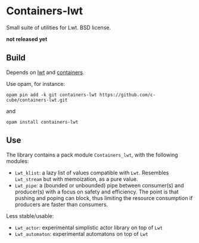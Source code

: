 # Containers-lwt

Small suite of utilities for Lwt. BSD license.

**not released yet**

## Build

Depends on [lwt](https://github.com/ocsigen/lwt/) and
[containers](https://github.com/c-cube/ocaml-containers).

Use opam, for instance:

    opam pin add -k git containers-lwt https://github.com/c-cube/containers-lwt.git

and

    opam install containers-lwt

## Use

The library contains a pack module `Containers_lwt`, with the following modules:

- `Lwt_klist`: a lazy list of values compatible with `Lwt`. Resembles `Lwt_stream`
   but with memoization, as a pure value.
- `Lwt_pipe`: a (bounded or unbounded) pipe between consumer(s) and producer(s)
   with a focus on safety and efficiency. The point is that pushing
   and poping can block, thus limiting the resource consumption
   if producers are faster than consumers.

Less stable/usable:

- `Lwt_actor`: experimental simplistic actor library on top of `Lwt`
- `Lwt_automaton`: experimental automatons on top of `Lwt`
